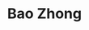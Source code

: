 ---
title: Bao Zhong
type: Oolong
sub-type: grüner Oolong
color: yellow-green

harvest: Frühling 2021
harvest-style: maschinengepflückt
elevation: 350m
terroir: Baguashan
cultivar: Si Ji Chun
oxidation: sehr niedrig
roasting-level: keine
info: ein günstiger Vertreter der modernen grünen, ungerösteten Oolongs mit offenen Blatt.

shop: Taiwan Tea Crafts
shop-url: https://www.taiwanteacrafts.com/product/baguashan-spring-bao-zhong-tea/
orders: [ ttc-1 ]
key: 1
---